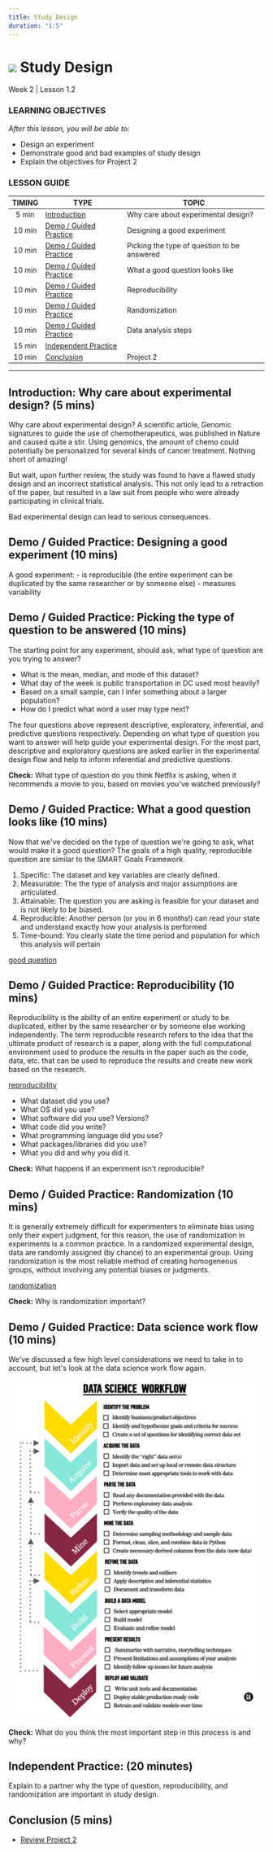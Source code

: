 ```yaml
---
title: Study Design
duration: "1:5"
---
```


# ![](https://ga-dash.s3.amazonaws.com/production/assets/logo-9f88ae6c9c3871690e33280fcf557f33.png) Study Design
Week 2 | Lesson 1.2

### LEARNING OBJECTIVES
*After this lesson, you will be able to:*
- Design an experiment
- Demonstrate good and bad examples of study design
- Explain the objectives for Project 2



### LESSON GUIDE
| TIMING  | TYPE  | TOPIC  |
|:-:|---|---|
| 5 min  | [Introduction](#introduction)   | Why care about experimental design?  |
| 10 min  | [Demo / Guided Practice](#demo)  | Designing a good experiment |
| 10 min  | [Demo / Guided Practice](#demo)  | Picking the type of question to be answered |
| 10 min  | [Demo / Guided Practice](#demo)  | What a good question looks like  |
| 10 min  | [Demo / Guided Practice](#demo)  | Reproducibility |
| 10 min  | [Demo / Guided Practice](#demo)  | Randomization |
| 10 min  | [Demo / Guided Practice](#demo)  | Data analysis steps |
| 15 min  | [Independent Practice](#ind-practice)  |   |
| 10 min  | [Conclusion](#conclusion)  | Project 2  |

---

<a name="Why care about experimental design?"></a>
## Introduction: Why care about experimental design? (5 mins)

Why care about experimental design? A scientific article, Genomic signatures to guide the use of
chemotherapeutics, was published in Nature and caused quite a stir. Using genomics,
the amount of chemo could potentially be personalized for several kinds of cancer
treatment. Nothing short of amazing!

But wait, upon further review, the study was found to have a flawed study design and an
incorrect statistical analysis. This not only lead to a retraction of the paper, but
resulted in a law suit from people who were already participating in clinical trials.

Bad experimental design can lead to serious consequences.




<a name="Designing a good experiment"></a>
## Demo / Guided Practice: Designing a good experiment (10 mins)

A good experiment:
    - is reproducible (the entire experiment can be duplicated by the same researcher or by someone else)
    - measures variability



<a name="Picking the type of question to be answered"></a>
## Demo / Guided Practice: Picking the type of question to be answered (10 mins)

The starting point for any experiment, should ask, what type of question are you trying to answer?
- What is the mean, median, and mode of this dataset?
- What day of the week is public transportation in DC used most heavily?
- Based on a small sample, can I infer something about a larger population?
- How do I predict what word a user may type next?

The four questions above represent descriptive, exploratory, inferential, and predictive
questions respectively. Depending on what type of question you want to answer will help guide
your experimental design. For the most part, descriptive and exploratory questions are
asked earlier in the experimental design flow and help to inform inferential and
predictive questions.

**Check:** What type of question do you think Netflix is asking, when it recommends a movie
to you, based on movies you've watched previously?




<a name="What a good question looks like"></a>
## Demo / Guided Practice: What a good question looks like (10 mins)

Now that we've decided on the type of question we're going to ask, what would make it a good question?
The goals of a high quality, reproducible question are similar to the SMART Goals Framework.

1. Specific: The dataset and key variables are clearly defined.
2. Measurable: The the type of analysis and major assumptions are articulated.
3. Attainable: The question you are asking is feasible for your dataset and is not likely to be biased.
4. Reproducible: Another person (or you in 6 months!) can read your state and understand exactly how your analysis is performed
5. Time-bound: You clearly state the time period and population for which this analysis will pertain

[good question](https://github.com/generalassembly-studio/ds-curriculum/tree/master/lessons/lesson-03)



<a name="Reproducibility"></a>
## Demo / Guided Practice: Reproducibility (10 mins)

Reproducibility is the ability of an entire experiment or study to be duplicated,
either by the same researcher or by someone else working independently. The term
reproducible research refers to the idea that the ultimate product of
research is a paper, along with the full computational environment used
to produce the results in the paper such as the code, data, etc. that can be used
to reproduce the results and create new work based on the research.

[reproducibility](https://en.wikipedia.org/wiki/Reproducibility)

- What dataset did you use?
- What OS did you use?
- What software did you use? Versions?
- What code did you write?
- What programming language did you use?
- What packages/libraries did you use?
- What you did and why you did it.

**Check:** What happens if an experiment isn't reproducible?




<a name="Randomization"></a>
## Demo / Guided Practice: Randomization (10 mins)

It is generally extremely difficult for experimenters to eliminate bias using only their
expert judgment, for this reason, the use of randomization in experiments is a common
practice. In a randomized experimental design, data are randomly assigned (by chance) to
an experimental group. Using randomization is the most reliable method of creating
homogeneous groups, without involving any potential biases or judgments.

[randomization](http://www.stat.yale.edu/Courses/1997-98/101/expdes.htm)

**Check:** Why is randomization important?




<a name="Data science work flow"></a>
## Demo / Guided Practice: Data science work flow (10 mins)

We've discussed a few high level considerations we need to take in to account, but let's look at the data science work
flow again.

![](./assets/images/ga%20ds%20work%20flow.png)

**Check:** What do you think the most important step in this process is and why?



<a name="ind-practice"></a>
## Independent Practice: (20 minutes)
Explain to a partner why the type of question, reproducibility, and randomization are important
in study design.


<a name="conclusion"></a>
## Conclusion (5 mins)

- [Review Project 2](../../../../curriculum/03-projects/01-projects-weekly/project-02/readme.md)

